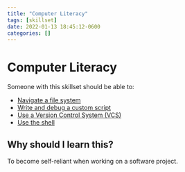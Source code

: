 ```yaml
---
title: "Computer Literacy"
tags: [skillset]
date: 2022-01-13 18:45:12-0600
categories: []
---
```


# Computer Literacy 

Someone with this skillset should be able to:
* [Navigate a file system](software/navigate-a-file-system.md)
* [Write and debug a custom script](software/scripting.md) 
* [Use a Version Control System (VCS)](software/version-control.md)
* [Use the shell](software/shell.md)

## Why should I learn this?
To become self-reliant when working on a software project.
